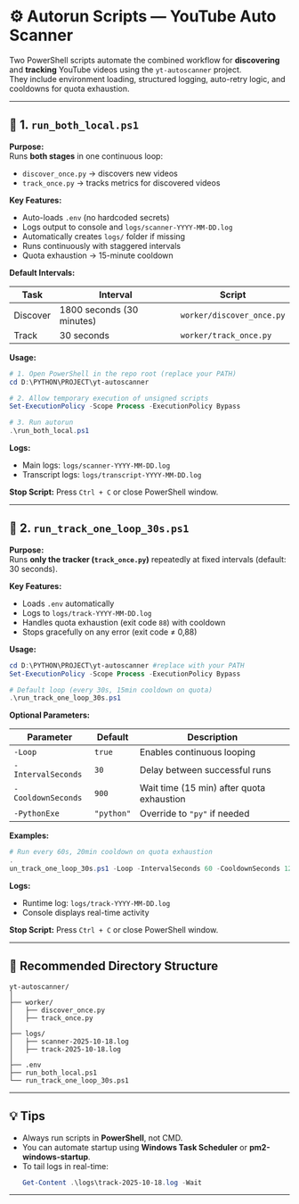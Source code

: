 # ⚙️ Autorun Scripts — YouTube Auto Scanner

Two PowerShell scripts automate the combined workflow for **discovering** and **tracking** YouTube videos using the `yt-autoscanner` project.  
They include environment loading, structured logging, auto-retry logic, and cooldowns for quota exhaustion.

---

## 🧩 1. `run_both_local.ps1`

**Purpose:**  
Runs **both stages** in one continuous loop:
- `discover_once.py` → discovers new videos
- `track_once.py` → tracks metrics for discovered videos

**Key Features:**
- Auto-loads `.env` (no hardcoded secrets)
- Logs output to console and `logs/scanner-YYYY-MM-DD.log`
- Automatically creates `logs/` folder if missing
- Runs continuously with staggered intervals
- Quota exhaustion → 15-minute cooldown

**Default Intervals:**

| Task | Interval | Script |
|------|-----------|---------|
| Discover | 1800 seconds (30 minutes) | `worker/discover_once.py` |
| Track | 30 seconds | `worker/track_once.py` |

**Usage:**
```powershell
# 1. Open PowerShell in the repo root (replace your PATH)
cd D:\PYTHON\PROJECT\yt-autoscanner

# 2. Allow temporary execution of unsigned scripts
Set-ExecutionPolicy -Scope Process -ExecutionPolicy Bypass

# 3. Run autorun
.\run_both_local.ps1
```

**Logs:**
- Main logs: `logs/scanner-YYYY-MM-DD.log`
- Transcript logs: `logs/transcript-YYYY-MM-DD.log`

**Stop Script:** Press `Ctrl + C` or close PowerShell window.

---

## 🔁 2. `run_track_one_loop_30s.ps1`

**Purpose:**  
Runs **only the tracker (`track_once.py`)** repeatedly at fixed intervals (default: 30 seconds).

**Key Features:**
- Loads `.env` automatically
- Logs to `logs/track-YYYY-MM-DD.log`
- Handles quota exhaustion (exit code `88`) with cooldown
- Stops gracefully on any error (exit code ≠ 0,88)

**Usage:**
```powershell
cd D:\PYTHON\PROJECT\yt-autoscanner #replace with your PATH
Set-ExecutionPolicy -Scope Process -ExecutionPolicy Bypass

# Default loop (every 30s, 15min cooldown on quota)
.\run_track_one_loop_30s.ps1
```

**Optional Parameters:**

| Parameter | Default | Description |
|------------|----------|-------------|
| `-Loop` | `true` | Enables continuous looping |
| `-IntervalSeconds` | `30` | Delay between successful runs |
| `-CooldownSeconds` | `900` | Wait time (15 min) after quota exhaustion |
| `-PythonExe` | `"python"` | Override to `"py"` if needed |

**Examples:**
```powershell
# Run every 60s, 20min cooldown on quota exhaustion
.
un_track_one_loop_30s.ps1 -Loop -IntervalSeconds 60 -CooldownSeconds 1200
```

**Logs:**
- Runtime log: `logs/track-YYYY-MM-DD.log`
- Console displays real-time activity

**Stop Script:** Press `Ctrl + C` or close PowerShell window.

---

## 📁 Recommended Directory Structure

```
yt-autoscanner/
│
├── worker/
│   ├── discover_once.py
│   ├── track_once.py
│
├── logs/
│   ├── scanner-2025-10-18.log
│   ├── track-2025-10-18.log
│
├── .env
├── run_both_local.ps1
└── run_track_one_loop_30s.ps1
```

---

## 💡 Tips

- Always run scripts in **PowerShell**, not CMD.
- You can automate startup using **Windows Task Scheduler** or **pm2-windows-startup**.
- To tail logs in real-time:
  ```powershell
  Get-Content .\logs\track-2025-10-18.log -Wait
  ```

---
